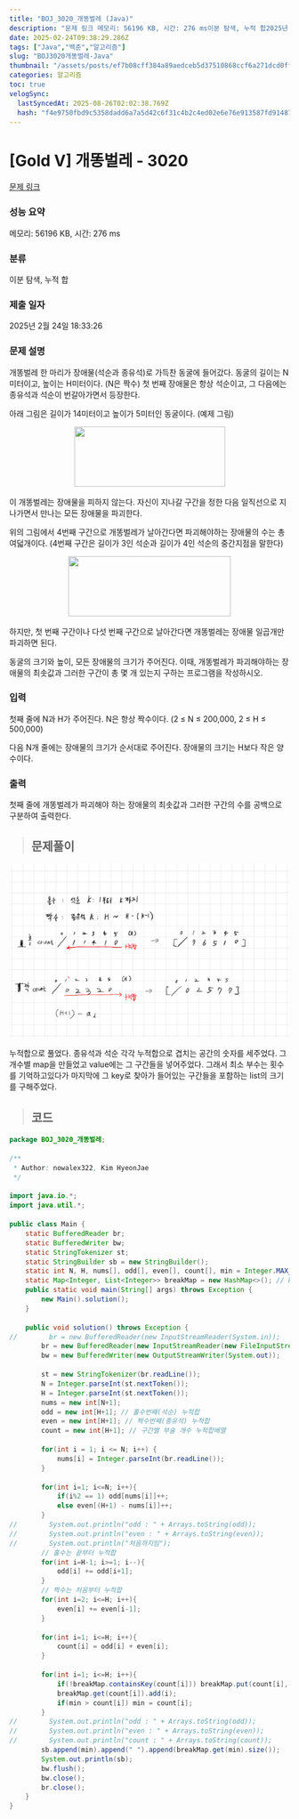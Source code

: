```yaml
---
title: "BOJ_3020_개똥벌레 (Java)"
description: "문제 링크 메모리: 56196 KB, 시간: 276 ms이분 탐색, 누적 합2025년 2월 24일 18:33:26누적합으로 풀었다. 종유석과 석순 각각 누적합으로 겹치는 공간의 숫자를 세주었다. 그 개수별 map을 만들었고 value에는 그 구간들을 넣어주었다. 그래서"
date: 2025-02-24T09:38:29.286Z
tags: ["Java","백준","알고리즘"]
slug: "BOJ3020개똥벌레-Java"
thumbnail: "/assets/posts/ef7b08cff384a89aedceb5d37510868ccf6a271dcd0ff122f7e3e1997b98820d.png"
categories: 알고리즘
toc: true
velogSync:
  lastSyncedAt: 2025-08-26T02:02:38.769Z
  hash: "f4e9750fbd9c5358dadd6a7a5d42c6f31c4b2c4ed02e6e76e913587fd914877b"
---
```


# [Gold V] 개똥벌레 - 3020 

[문제 링크](https://www.acmicpc.net/problem/3020) 

### 성능 요약

메모리: 56196 KB, 시간: 276 ms

### 분류

이분 탐색, 누적 합

### 제출 일자

2025년 2월 24일 18:33:26

### 문제 설명

<p>개똥벌레 한 마리가 장애물(석순과 종유석)로 가득찬 동굴에 들어갔다. 동굴의 길이는 N미터이고, 높이는 H미터이다. (N은 짝수) 첫 번째 장애물은 항상 석순이고, 그 다음에는 종유석과 석순이 번갈아가면서 등장한다.</p>

<p>아래 그림은 길이가 14미터이고 높이가 5미터인 동굴이다. (예제 그림)</p>

<p style="text-align: center;"><img alt="" src="https://upload.acmicpc.net/c6fd496d-ccf5-4f9d-a06e-32b121fc6a82/-/preview/" style="width: 271px; height: 108px;"></p>

<p>이 개똥벌레는 장애물을 피하지 않는다. 자신이 지나갈 구간을 정한 다음 일직선으로 지나가면서 만나는 모든 장애물을 파괴한다.</p>

<p>위의 그림에서 4번째 구간으로 개똥벌레가 날아간다면 파괴해야하는 장애물의 수는 총 여덟개이다. (4번째 구간은 길이가 3인 석순과 길이가 4인 석순의 중간지점을 말한다)</p>

<p style="text-align: center;"><img alt="" src="https://upload.acmicpc.net/bfcbb94f-0e15-4ff9-b2ef-43e07c7ee503/-/preview/" style="width: 292px; height: 108px;"></p>

<p>하지만, 첫 번째 구간이나 다섯 번째 구간으로 날아간다면 개똥벌레는 장애물 일곱개만 파괴하면 된다.</p>

<p>동굴의 크기와 높이, 모든 장애물의 크기가 주어진다. 이때, 개똥벌레가 파괴해야하는 장애물의 최솟값과 그러한 구간이 총 몇 개 있는지 구하는 프로그램을 작성하시오.</p>

### 입력 

 <p>첫째 줄에 N과 H가 주어진다. N은 항상 짝수이다. (2 ≤ N ≤ 200,000, 2 ≤ H ≤ 500,000)</p>

<p>다음 N개 줄에는 장애물의 크기가 순서대로 주어진다. 장애물의 크기는 H보다 작은 양수이다.</p>

### 출력 

 <p>첫째 줄에 개똥벌레가 파괴해야 하는 장애물의 최솟값과 그러한 구간의 수를 공백으로 구분하여 출력한다.</p>

> ## 문제풀이

![](/assets/posts/ef7b08cff384a89aedceb5d37510868ccf6a271dcd0ff122f7e3e1997b98820d.png)

누적합으로 풀었다. 종유석과 석순 각각 누적합으로 겹치는 공간의 숫자를 세주었다. 그 개수별 map을 만들었고 value에는 그 구간들을 넣어주었다. 그래서 최소 부수는 횟수를 기억하고있다가 마지막에 그 key로 찾아가 들어있는 구간들을 포함하는 list의 크기를 구해주었다.

> ## 코드

```java
package BOJ_3020_개똥벌레;

/**
 * Author: nowalex322, Kim HyeonJae
 */

import java.io.*;
import java.util.*;

public class Main {
    static BufferedReader br;
    static BufferedWriter bw;
    static StringTokenizer st;
    static StringBuilder sb = new StringBuilder();
    static int N, H, nums[], odd[], even[], count[], min = Integer.MAX_VALUE;
    static Map<Integer, List<Integer>> breakMap = new HashMap<>(); // key : 부수는횟수, value : 해당 구간들
    public static void main(String[] args) throws Exception {
        new Main().solution();
    }

    public void solution() throws Exception {
//        br = new BufferedReader(new InputStreamReader(System.in));
        br = new BufferedReader(new InputStreamReader(new FileInputStream("src/main/java/BOJ_3020_개똥벌레/input.txt")));
        bw = new BufferedWriter(new OutputStreamWriter(System.out));

        st = new StringTokenizer(br.readLine());
        N = Integer.parseInt(st.nextToken());
        H = Integer.parseInt(st.nextToken());
        nums = new int[N+1];
        odd = new int[H+1]; // 홀수번째(석순) 누적합
        even = new int[H+1]; // 짝수번째(종유석) 누적합
        count = new int[H+1]; // 구간별 부술 개수 누적합배열

        for(int i = 1; i <= N; i++) {
            nums[i] = Integer.parseInt(br.readLine());
        }

        for(int i=1; i<=N; i++){
            if(i%2 == 1) odd[nums[i]]++;
            else even[(H+1) - nums[i]]++;
        }
//        System.out.println("odd : " + Arrays.toString(odd));
//        System.out.println("even : " + Arrays.toString(even));
//        System.out.println("처음까지임");
        // 홀수는 끝부터 누적합
        for(int i=H-1; i>=1; i--){
            odd[i] += odd[i+1];
        }
        // 짝수는 처음부터 누적합
        for(int i=2; i<=H; i++){
            even[i] += even[i-1];
        }

        for(int i=1; i<=H; i++){
            count[i] = odd[i] + even[i];
        }

        for(int i=1; i<=H; i++){
            if(!breakMap.containsKey(count[i])) breakMap.put(count[i], new ArrayList<>());
            breakMap.get(count[i]).add(i);
            if(min > count[i]) min = count[i];
        }
//        System.out.println("odd : " + Arrays.toString(odd));
//        System.out.println("even : " + Arrays.toString(even));
//        System.out.println("count : " + Arrays.toString(count));
        sb.append(min).append(" ").append(breakMap.get(min).size());
        System.out.println(sb);
        bw.flush();
        bw.close();
        br.close();
    }
}
```